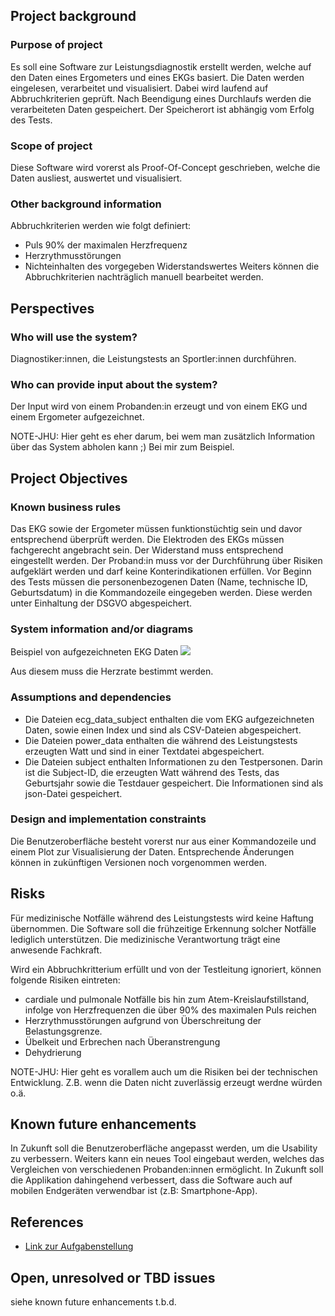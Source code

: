 ## Project background

### Purpose of project

Es soll eine Software zur Leistungsdiagnostik erstellt werden, welche auf den Daten eines Ergometers und eines EKGs basiert. Die Daten werden eingelesen, verarbeitet und visualisiert. Dabei wird laufend auf Abbruchkriterien geprüft. Nach Beendigung eines Durchlaufs werden die verarbeiteten Daten gespeichert. Der Speicherort ist abhängig vom Erfolg des Tests.

### Scope of project

Diese Software wird vorerst als Proof-Of-Concept geschrieben, welche die Daten ausliest, auswertet und visualisiert.

### Other background information

Abbruchkriterien werden wie folgt definiert:
* Puls 90% der maximalen Herzfrequenz
* Herzrythmusstörungen
* Nichteinhalten des vorgegeben Widerstandswertes
Weiters können die Abbruchkriterien nachträglich manuell bearbeitet werden. 

## Perspectives
### Who will use the system?

Diagnostiker:innen, die Leistungstests an Sportler:innen durchführen. 

### Who can provide input about the system?

Der Input wird von einem Probanden:in erzeugt und von einem EKG und einem Ergometer aufgezeichnet.

NOTE-JHU: Hier geht es eher darum, bei wem man zusätzlich Information über das System abholen kann ;) Bei mir zum Beispiel.


## Project Objectives
### Known business rules

Das EKG sowie der Ergometer müssen funktionstüchtig sein und davor entsprechend überprüft werden. Die Elektroden des EKGs müssen fachgerecht angebracht sein. 
Der Widerstand muss entsprechend eingestellt werden.
Der Proband:in muss vor der Durchführung über Risiken aufgeklärt werden und darf keine Konterindikationen erfüllen. 
Vor Beginn des Tests müssen die personenbezogenen Daten (Name, technische ID, Geburtsdatum) in die Kommandozeile eingegeben werden. Diese werden unter Einhaltung der DSGVO abgespeichert.

### System information and/or diagrams

Beispiel von aufgezeichneten EKG Daten
![](ekg_example.png)

Aus diesem muss die Herzrate bestimmt werden.

### Assumptions and dependencies
* Die Dateien ecg_data_subject enthalten die vom EKG aufgezeichneten Daten, sowie einen Index und sind als CSV-Dateien abgespeichert. 
* Die Dateien power_data enthalten die während des Leistungstests erzeugten Watt und sind in einer Textdatei abgespeichert.
* Die Dateien subject enthalten Informationen zu den Testpersonen. Darin ist die Subject-ID, die erzeugten Watt während des Tests, das Geburtsjahr sowie die Testdauer gespeichert. Die Informationen sind als json-Datei gespeichert. 

### Design and implementation constraints

Die Benutzeroberfläche besteht vorerst nur aus einer Kommandozeile und einem Plot zur Visualisierung der Daten. Entsprechende Änderungen können in zukünftigen Versionen noch vorgenommen werden. 

## Risks

Für medizinische Notfälle während des Leistungstests wird keine Haftung übernommen. Die Software soll die frühzeitige Erkennung solcher Notfälle lediglich unterstützen. Die medizinische Verantwortung trägt eine anwesende Fachkraft.

Wird ein Abbruchkritterium erfüllt und von der Testleitung ignoriert, können folgende Risiken eintreten: 
* cardiale und pulmonale Notfälle bis hin zum Atem-Kreislaufstillstand, infolge von Herzfrequenzen die über 90% des maximalen Puls reichen
* Herzrythmusstörungen aufgrund von Überschreitung der Belastungsgrenze.
* Übelkeit und Erbrechen nach Überanstrengung
* Dehydrierung 

NOTE-JHU: Hier geht es vorallem auch um die Risiken bei der technischen Entwicklung. Z.B. wenn die Daten nicht zuverlässig erzeugt werdne würden o.ä.

## Known future enhancements

In Zukunft soll die Benutzeroberfläche angepasst werden, um die Usability zu verbessern. Weiters kann ein neues Tool eingebaut werden, welches das Vergleichen von verschiedenen Probanden:innen ermöglicht. In Zukunft soll die Applikation dahingehend verbessert, dass die Software auch auf mobilen Endgeräten verwendbar ist (z.B: Smartphone-App).

## References

- [Link zur Aufgabenstellung](tbd)

## Open, unresolved or TBD issues

siehe known future enhancements
t.b.d.

